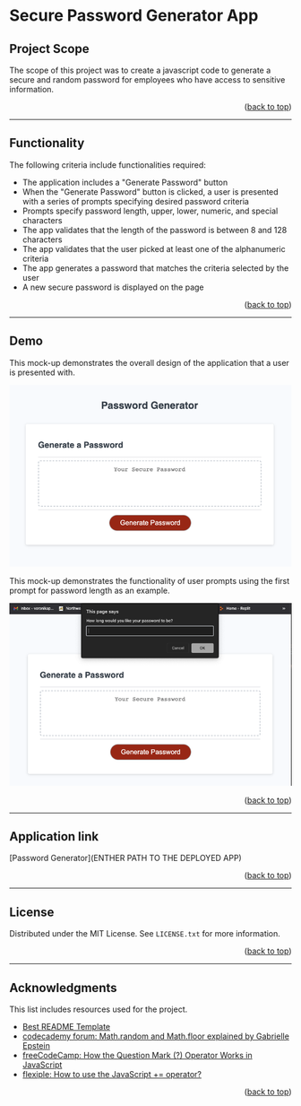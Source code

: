 # Secure Password Generator App

## Project Scope

The scope of this project was to create a javascript code to generate a secure and random password for employees who have access to sensitive information.

<p align="right">(<a href="#veronika-pomyateeva-developer-portfolio">back to top</a>)</p>

---

## Functionality 

The following criteria include functionalities required: 

- The application includes a "Generate Password" button
- When the "Generate Password" button is clicked, a user is presented with a series of prompts specifying desired password criteria 
- Prompts specify password length, upper, lower, numeric, and special characters 
- The app validates that the length of the password is between 8 and 128 characters
- The app validates that the user picked at least one of the alphanumeric criteria
- The app generates a password that matches the criteria selected by the user
- A new secure password is displayed on the page

<p align="right">(<a href="#veronika-pomyateeva-developer-portfolio">back to top</a>)</p>

---

## Demo 

This mock-up demonstrates the overall design of the application that a user is presented with.

![The Password Generator application displays a red button to "Generate Password".](./02-Challenge/Assets/imgs/generate-password-demo.png)

This mock-up demonstrates the functionality of user prompts using the first prompt for password length as an example.

![The Password Generator application displays a promt functionality.](./02-Challenge/Assets/imgs/generate-password-prompt-demo.png)

<p align="right">(<a href="#veronika-pomyateeva-developer-portfolio">back to top</a>)</p>

---

## Application link

[Password Generator](ENTHER PATH TO THE DEPLOYED APP)

<p align="right">(<a href="#veronika-pomyateeva-developer-portfolio">back to top</a>)</p>

---

## License

Distributed under the MIT License. See `LICENSE.txt` for more information.

<p align="right">(<a href="#veronika-pomyateeva-developer-portfolio">back to top</a>)</p>

---

## Acknowledgments 

This list includes resources used for the project. 

- [Best README Template](https://github.com/othneildrew/Best-README-Template/blob/master/README.md)
- [codecademy forum: Math.random and Math.floor explained by Gabrielle Epstein](https://www.codecademy.com/forum_questions/50c386a4a122749bc1006ca6)
- [freeCodeCamp: How the Question Mark (?) Operator Works in JavaScript](https://www.freecodecamp.org/news/how-the-question-mark-works-in-javascript/)
- [flexiple: How to use the JavaScript += operator?](https://flexiple.com/javascript/javascript-plus-equal/)

<p align="right">(<a href="#veronika-pomyateeva-developer-portfolio">back to top</a>)</p>